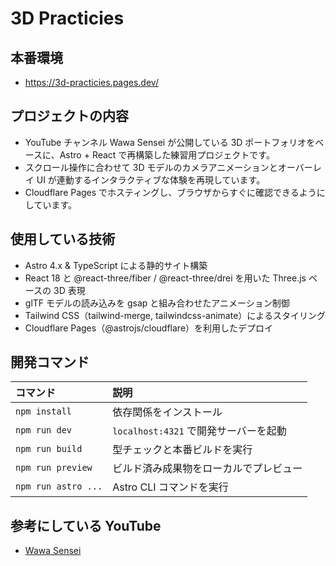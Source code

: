 # 3D Practicies

## 本番環境
- https://3d-practicies.pages.dev/

## プロジェクトの内容
- YouTube チャンネル Wawa Sensei が公開している 3D ポートフォリオをベースに、Astro + React で再構築した練習用プロジェクトです。
- スクロール操作に合わせて 3D モデルのカメラアニメーションとオーバーレイ UI が連動するインタラクティブな体験を再現しています。
- Cloudflare Pages でホスティングし、ブラウザからすぐに確認できるようにしています。

## 使用している技術
- Astro 4.x & TypeScript による静的サイト構築
- React 18 と @react-three/fiber / @react-three/drei を用いた Three.js ベースの 3D 表現
- glTF モデルの読み込みを gsap と組み合わせたアニメーション制御
- Tailwind CSS（tailwind-merge, tailwindcss-animate）によるスタイリング
- Cloudflare Pages（@astrojs/cloudflare）を利用したデプロイ

## 開発コマンド

| コマンド | 説明 |
| :-- | :-- |
| `npm install` | 依存関係をインストール |
| `npm run dev` | `localhost:4321` で開発サーバーを起動 |
| `npm run build` | 型チェックと本番ビルドを実行 |
| `npm run preview` | ビルド済み成果物をローカルでプレビュー |
| `npm run astro ...` | Astro CLI コマンドを実行 |

## 参考にしている YouTube
- [Wawa Sensei](https://www.youtube.com/@WawaSensei)
